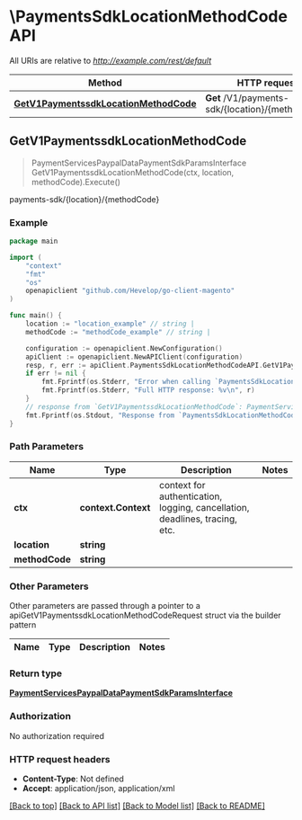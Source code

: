 # \PaymentsSdkLocationMethodCodeAPI

All URIs are relative to *http://example.com/rest/default*

Method | HTTP request | Description
------------- | ------------- | -------------
[**GetV1PaymentssdkLocationMethodCode**](PaymentsSdkLocationMethodCodeAPI.md#GetV1PaymentssdkLocationMethodCode) | **Get** /V1/payments-sdk/{location}/{methodCode} | payments-sdk/{location}/{methodCode}



## GetV1PaymentssdkLocationMethodCode

> PaymentServicesPaypalDataPaymentSdkParamsInterface GetV1PaymentssdkLocationMethodCode(ctx, location, methodCode).Execute()

payments-sdk/{location}/{methodCode}



### Example

```go
package main

import (
	"context"
	"fmt"
	"os"
	openapiclient "github.com/Hevelop/go-client-magento"
)

func main() {
	location := "location_example" // string | 
	methodCode := "methodCode_example" // string | 

	configuration := openapiclient.NewConfiguration()
	apiClient := openapiclient.NewAPIClient(configuration)
	resp, r, err := apiClient.PaymentsSdkLocationMethodCodeAPI.GetV1PaymentssdkLocationMethodCode(context.Background(), location, methodCode).Execute()
	if err != nil {
		fmt.Fprintf(os.Stderr, "Error when calling `PaymentsSdkLocationMethodCodeAPI.GetV1PaymentssdkLocationMethodCode``: %v\n", err)
		fmt.Fprintf(os.Stderr, "Full HTTP response: %v\n", r)
	}
	// response from `GetV1PaymentssdkLocationMethodCode`: PaymentServicesPaypalDataPaymentSdkParamsInterface
	fmt.Fprintf(os.Stdout, "Response from `PaymentsSdkLocationMethodCodeAPI.GetV1PaymentssdkLocationMethodCode`: %v\n", resp)
}
```

### Path Parameters


Name | Type | Description  | Notes
------------- | ------------- | ------------- | -------------
**ctx** | **context.Context** | context for authentication, logging, cancellation, deadlines, tracing, etc.
**location** | **string** |  | 
**methodCode** | **string** |  | 

### Other Parameters

Other parameters are passed through a pointer to a apiGetV1PaymentssdkLocationMethodCodeRequest struct via the builder pattern


Name | Type | Description  | Notes
------------- | ------------- | ------------- | -------------



### Return type

[**PaymentServicesPaypalDataPaymentSdkParamsInterface**](PaymentServicesPaypalDataPaymentSdkParamsInterface.md)

### Authorization

No authorization required

### HTTP request headers

- **Content-Type**: Not defined
- **Accept**: application/json, application/xml

[[Back to top]](#) [[Back to API list]](../README.md#documentation-for-api-endpoints)
[[Back to Model list]](../README.md#documentation-for-models)
[[Back to README]](../README.md)


